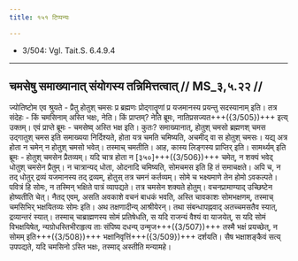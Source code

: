 ```yaml
---
title: १५१ टिप्पन्यः

---
```

- 3/504: Vgl. Tait.S. 6.4.9.4

____________________________________________


## चमसेषु समाख्यानात् संयोगस्य तन्निमित्तत्वात् // MS_३,५.२२ //

ज्योतिष्टोम एव श्रुयते - प्रैतु होतुश् चमसः प्र ब्रह्मणः प्रोद्गातॄणां प्र यजमानस्य प्रयन्तु सदस्यानाम् इति। तत्र संदेहः - किं चमसिनाम् अस्ति भक्षः, नेति। किं प्राप्तम्? नेति ब्रूमः, नातिप्रसज्यत+++({3/505})+++ इत्य् उक्तम्।
एवं प्राप्ते ब्रूमः - चमसेष्व् अस्ति भक्ष इति। कुतः? समाख्यानात्, होतुश् चमसो ब्रह्मणश् चमस उद्गातुश् चमस इति समाख्यया निर्दिश्यते, होता यत्र चमति चमिष्यति, अचमीद् वा स होतुश् चमसः। यद्य् अत्र होता न चमेन् न होतुश् चमसो भवेत्। तस्माच् चमतीति।
आह, कास्य लिङ्गस्य प्राप्तिर् इति। सामर्थ्यम् इति ब्रूमः - होतुश् चमसेन प्रैतव्यम्। यदि चात्र होता न [३५०]+++({3/506})+++ चमेत्, न शक्यं भवेद् धोतुश् चमसेन प्रैतुम्। न चात्रान्यद् धोता, ओदनादि चमिष्यति, सोमचमस इति हि तं समाचक्षते। अपि च, न तद् धोतुर् द्रव्यं यजमानस्य तद् द्रव्यम्, होतुस् तत्र चमनं कर्तव्यम्। सोमे च भक्ष्यमाणे तेन होमो ऽवकल्पते। पवित्रं हि सोमः, न तस्मिन् भक्षिते पात्रं व्यापद्यते। तत्र चमसेन शक्यते होतुम्। वचनप्रामाण्याद् उच्छिष्टेन होष्यतीति चेत्। नैतद् एवम्, असति अवकाशे वचनं बाधकं भवति, अस्ति चावकाशः सोमभक्षणम्, तस्माच् चमसिभिर् भक्षयितव्यः सोमः इति।
अथ तक्षणादीन्य् आश्रीयेरन्। तथा संबन्धापह्नवाद् अतच्चमसतैव स्यात्, द्रव्यान्तरं स्यात्। तस्माच् चाब्राह्मणस्य सोमं प्रतिषेधति, स यदि राजन्यं वैश्यं वा याजयेत्, स यदि सोमं विभक्षयिषेत्, न्यग्रोधस्तिभीराहृत्य ताः संपिष्य दधन्य् उन्मृज+++({3/507})+++ तस्मै भक्षं प्रयच्छेत्, न सोमम् इति+++({3/508})+++ भक्षानिवृत्तिं+++({3/509})+++ दर्शयति। सैष भक्षाशङ्कैवं सत्य् उपपद्यते, यदि चमसिनो ऽस्ति भक्षः, तस्माद् अस्तीति मन्यामहे।
